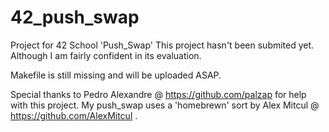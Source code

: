 # 42_push_swap
Project for 42 School 'Push_Swap'
This project hasn't been submited yet. Although I am fairly confident in its evaluation.

Makefile is still missing and will be uploaded ASAP.

Special thanks to Pedro Alexandre @ https://github.com/palzap for help with this project.
My push_swap uses a 'homebrewn' sort by Alex Mitcul @ https://github.com/AlexMitcul .
